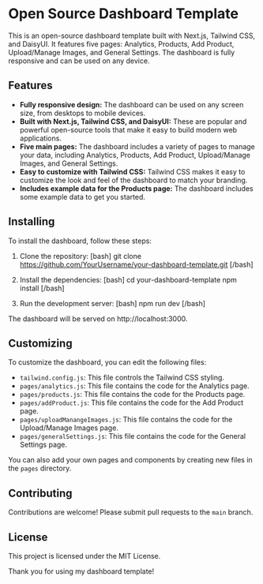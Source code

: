 # Open Source Dashboard Template

This is an open-source dashboard template built with Next.js, Tailwind CSS, and DaisyUI. It features five pages: Analytics, Products, Add Product, Upload/Manage Images, and General Settings. The dashboard is fully responsive and can be used on any device.

## Features

* **Fully responsive design:** The dashboard can be used on any screen size, from desktops to mobile devices.
* **Built with Next.js, Tailwind CSS, and DaisyUI:** These are popular and powerful open-source tools that make it easy to build modern web applications.
* **Five main pages:** The dashboard includes a variety of pages to manage your data, including Analytics, Products, Add Product, Upload/Manage Images, and General Settings.
* **Easy to customize with Tailwind CSS:** Tailwind CSS makes it easy to customize the look and feel of the dashboard to match your branding.
* **Includes example data for the Products page:** The dashboard includes some example data to get you started.

## Installing

To install the dashboard, follow these steps:

1. Clone the repository:
[bash]
git clone https://github.com/YourUsername/your-dashboard-template.git
[/bash]

2. Install the dependencies:
[bash]
cd your-dashboard-template
npm install
[/bash]

3. Run the development server:
[bash]
npm run dev
[/bash]

The dashboard will be served on http://localhost:3000.

## Customizing

To customize the dashboard, you can edit the following files:

* `tailwind.config.js`: This file controls the Tailwind CSS styling.
* `pages/analytics.js`: This file contains the code for the Analytics page.
* `pages/products.js`: This file contains the code for the Products page.
* `pages/addProduct.js`: This file contains the code for the Add Product page.
* `pages/uploadManangeImages.js`: This file contains the code for the Upload/Manage Images page.
* `pages/generalSettings.js`: This file contains the code for the General Settings page.

You can also add your own pages and components by creating new files in the `pages` directory.

## Contributing

Contributions are welcome! Please submit pull requests to the `main` branch.

## License

This project is licensed under the MIT License.

Thank you for using my dashboard template!